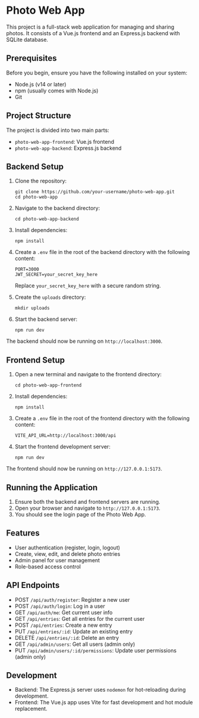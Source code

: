 # Photo Web App

This project is a full-stack web application for managing and sharing photos. It consists of a Vue.js frontend and an Express.js backend with SQLite database.

## Prerequisites

Before you begin, ensure you have the following installed on your system:
- Node.js (v14 or later)
- npm (usually comes with Node.js)
- Git

## Project Structure

The project is divided into two main parts:
- `photo-web-app-frontend`: Vue.js frontend
- `photo-web-app-backend`: Express.js backend

## Backend Setup

1. Clone the repository:
   ```
   git clone https://github.com/your-username/photo-web-app.git
   cd photo-web-app
   ```

2. Navigate to the backend directory:
   ```
   cd photo-web-app-backend
   ```

3. Install dependencies:
   ```
   npm install
   ```

4. Create a `.env` file in the root of the backend directory with the following content:
   ```
   PORT=3000
   JWT_SECRET=your_secret_key_here
   ```
   Replace `your_secret_key_here` with a secure random string.

5. Create the `uploads` directory:
   ```
   mkdir uploads
   ```

6. Start the backend server:
   ```
   npm run dev
   ```

The backend should now be running on `http://localhost:3000`.

## Frontend Setup

1. Open a new terminal and navigate to the frontend directory:
   ```
   cd photo-web-app-frontend
   ```

2. Install dependencies:
   ```
   npm install
   ```

3. Create a `.env` file in the root of the frontend directory with the following content:
   ```
   VITE_API_URL=http://localhost:3000/api
   ```

4. Start the frontend development server:
   ```
   npm run dev
   ```

The frontend should now be running on `http://127.0.0.1:5173`.

## Running the Application

1. Ensure both the backend and frontend servers are running.
2. Open your browser and navigate to `http://127.0.0.1:5173`.
3. You should see the login page of the Photo Web App.

## Features

- User authentication (register, login, logout)
- Create, view, edit, and delete photo entries
- Admin panel for user management
- Role-based access control

## API Endpoints

- POST `/api/auth/register`: Register a new user
- POST `/api/auth/login`: Log in a user
- GET `/api/auth/me`: Get current user info
- GET `/api/entries`: Get all entries for the current user
- POST `/api/entries`: Create a new entry
- PUT `/api/entries/:id`: Update an existing entry
- DELETE `/api/entries/:id`: Delete an entry
- GET `/api/admin/users`: Get all users (admin only)
- PUT `/api/admin/users/:id/permissions`: Update user permissions (admin only)

## Development

- Backend: The Express.js server uses `nodemon` for hot-reloading during development.
- Frontend: The Vue.js app uses Vite for fast development and hot module replacement.


